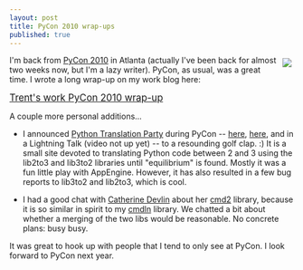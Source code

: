 ```yaml
---
layout: post
title: PyCon 2010 wrap-ups
published: true
---
```


<div style="float: right; margin: 5px;">
  <img src="https://dl.dropbox.com/u/1301040/blog/2010/03/pycon2010.png"/>
</div>

I'm back from [PyCon 2010](http://us.pycon.org/2010/about/) in Atlanta
(actually I've been back for almost two weeks now, but I'm a lazy writer).
PyCon, as usual, was a great time. I wrote a long wrap-up on my work blog
here:

<div style="font-size: 120%;">
  <a href="http://blogs.activestate.com/2010/03/pycon-2010-wrap-up/">Trent's work PyCon 2010 wrap-up</a>
</div>

A couple more personal additions...
<!-- more -->

- I announced [Python Translation
  Party](http://pythontranslationparty.appspot.com) during PyCon --
  [here](http://trentmick.blogspot.com/2010/02/python-translation-party.html),
  [here](http://trentmick.blogspot.com/2010/02/updated-python-translation-party-fewer.html),
  and in a Lightning Talk (video not up yet) -- to a resounding golf clap. :)
  It is a small site devoted to translating Python code between 2 and 3 using
  the lib2to3 and lib3to2 libraries until "equilibrium" is found. Mostly it
  was a fun little play with AppEngine. However, it has also resulted in a
  few bug reports to lib3to2 and lib2to3, which is cool.
  
- I had a good chat with [Catherine
  Devlin](http://catherinedevlin.blogspot.com/) about her
  [cmd2](http://pypi.python.org/pypi/cmd2) library, because it is so similar
  in spirit to my [cmdln](http://pypi.python.org/pypi/cmdln) library. We
  chatted a bit about whether a merging of the two libs would be reasonable.
  No concrete plans: busy busy.


It was great to hook up with people that I tend to only see at PyCon.
I look forward to PyCon next year.
